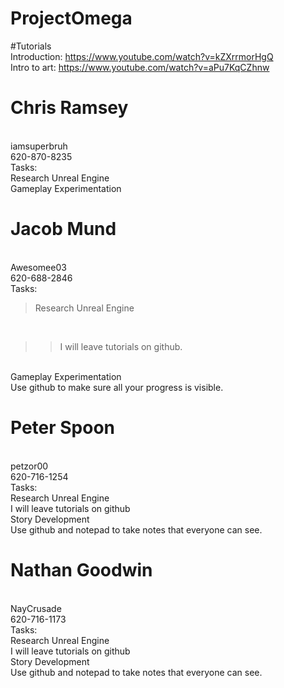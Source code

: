 # ProjectOmega
#Tutorials
<BR> Introduction: https://www.youtube.com/watch?v=kZXrrmorHgQ
<BR> Intro to art: https://www.youtube.com/watch?v=aPu7KqCZhnw
# Chris Ramsey 
<BR> iamsuperbruh 
<BR> 620-870-8235
<BR>  Tasks:
<BR>  Research Unreal Engine
<BR>  Gameplay Experimentation
# Jacob Mund 
<BR> Awesomee03 
<BR> 620-688-2846
<BR> Tasks:
<BR> <blockquote>Research Unreal Engine</blockquote>
<BR> <blockquote><blockquote>I will leave tutorials on github.</blockquote></blockquote>
<BR>  Gameplay Experimentation
<BR>    Use github to make sure all your progress is visible.
# Peter Spoon 
<BR> petzor00 
<BR> 620-716-1254
<BR>  Tasks:
<BR>  Research Unreal Engine
<BR>    I will leave tutorials on github
<BR>  Story Development
<BR>    Use github and notepad to take notes that everyone can see.
# Nathan Goodwin 
<BR> NayCrusade 
<BR> 620-716-1173
<BR> Tasks:
<BR>  Research Unreal Engine
<BR>    I will leave tutorials on github
<BR>  Story Development
<BR>    Use github and notepad to take notes that everyone can see.
